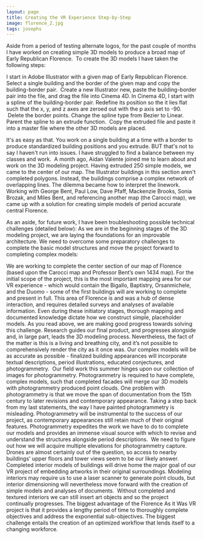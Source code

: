 ```yaml
---
layout: page
title: Creating the VR Experience Step-by-Step
image: florence_2.jpg
tags: josephs
---
```


Aside from a period of testing alternate logos, for the past couple of months I have worked on creating simple 3D models to produce a broad map of Early Republican Florence. 
To create the 3D models I have taken the following steps:
<!-- read more -->
I start in Adobe Illustrator with a given map of Early Republican Florence. 
Select a single building and the border of the given map and copy the building-border pair. 
Create a new Illustrator new, paste the building-border pair into the file, and drag the file into Cinema 4D.
In Cinema 4D, I start with a spline of the building-border pair.
Redefine its position so the it lies flat such that the x, y, and z axes are zeroed out with the p axis set to -90. 
 Delete the border points.
Change the spline type from Bezier to Linear. 
Parent the spline to an extrude function. 
Copy the extruded file and paste it into a master file where the other 3D models are placed.

It's as easy as that. You work on a single building at a time with a border to produce standardized building positions and you extrude. BUT that's not to say I haven't run into issues.
I have struggled to find a balance between my classes and work. 
A month ago, Aidan Valente joined me to learn about and work on the 3D modeling project.
Having extruded 250 simple models, we came to the center of our map. The Illustrator buildings in this section aren't completed polygons. Instead, the buildings comprise a complex network of overlapping lines. The dilemma became how to interpret the linework. 
Working with George Bent, Paul Low, Dave Pfaff, Mackenzie Brooks, Sonia Brozak, and Miles Bent, and referencing another map (the Carocci map), we came up with a solution for creating simple models of period accurate central Florence. 

As an aside, for future work, I have been troubleshooting possible technical challenges (detailed below):
As we are in the beginning stages of the 3D modeling project, we are laying the foundations for an improvable architecture. We need to overcome some preparatory challenges to complete the basic model structures and move the project forward to completing complex models:

We are working to complete the center section of our map of Florence (based upon the Carocci map and Professor Bent’s own 1434 map). For the initial scope of the project, this is the most important mapping area for our VR experience - which would contain the Bigallo, Baptistry, Orsanmichele, and the Duomo - some of the first buildings will are working to complete and present in full. This area of Florence is and was a hub of dense interaction, and requires detailed surveys and analyses of available information. Even during these initiatory stages, thorough mapping and documented knowledge dictate how we construct simple, placeholder models.
As you read above, we are making good progress towards solving this challenge.
Research guides our final product, and progresses alongside and, in large part, leads the 3D modeling process. Nevertheless, the fact of the matter is this is a living and breathing city, and it’s not possible to comprehensively render the city as it once was. Our complex models will be as accurate as possible - finalized building appearances will incorporate textual descriptions, period illustrations, educated conjectures, and photogrammetry. 
Our field work this summer hinges upon our collection of images for photogrammetry. Photogrammetry is required to have complete, complex models, such that completed facades will merge our 3D models with photogrammetry produced point clouds. One problem with photogrammetry is that we move the span of documentation from the 15th century to later revisions and contemporary appearance. Taking a step back from my last statements, the way I have painted photogrammetry is misleading. Photogrammetry will be instrumental to the success of our project, as contemporary appearances still retain much of their original features. Photogrammetry expedites the work we have to do to complete our models and provides an immense visual source with which to revise and understand the structures alongside period descriptions. 
We need to figure out how we will acquire multiple elevations for photogrammetry capture. Drones are almost certainly out of the question, so access to nearby buildings' upper floors and tower views seem to be our likely answer.
Completed interior models of buildings will drive home the major goal of our VR project of embedding artworks in their original surroundings. Modeling interiors may require us to use a laser scanner to generate point clouds, but interior dimensioning will nevertheless move forward with the creation of simple models and analyses of documents. 
Without completed and textured interiors we can still insert art objects and so the project continually progresses.
The biggest advantage of the Florence As it Was VR project is that it provides a lengthy period of time to thoroughly complete objectives and address the exponential sub-objectives. The biggest challenge entails the creation of an optimized workflow that lends itself to a changing workforce.
